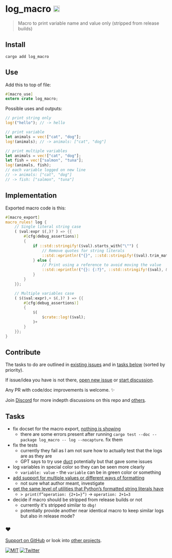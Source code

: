 # log_macro [<img alt="crates.io" src="https://img.shields.io/crates/v/log_macro.svg?style=for-the-badge&color=fc8d62&logo=rust" height="20">](https://crates.io/crates/log_macro)

> Macro to print variable name and value only (stripped from release builds)

## Install

```
cargo add log_macro
```

## Use

Add this to top of file:

```rust
#[macro_use]
extern crate log_macro;
```

Possible uses and outputs:

```rust
// print string only
log!("hello"); // -> hello

// print variable
let animals = vec!["cat", "dog"];
log!(animals); // -> animals: ["cat", "dog"]

// print multiple variables
let animals = vec!["cat", "dog"];
let fish = vec!["salmon", "tuna"];
log!(animals, fish);
// each variable logged on new line
// -> animals: ["cat", "dog"]
// -> fish: ["salmon", "tuna"]
```

## Implementation

Exported macro code is this:

```rust
#[macro_export]
macro_rules! log {
    // Single literal string case
    ( $val:expr $(,)? ) => {{
        #[cfg(debug_assertions)]
        {
            if ::std::stringify!($val).starts_with("\"") {
                // Remove quotes for string literals
                ::std::eprintln!("{}", ::std::stringify!($val).trim_matches('\"'));
            } else {
                // Print using a reference to avoid moving the value
                ::std::eprintln!("{}: {:?}", ::std::stringify!($val), &$val);
            }
        }
    }};

    // Multiple variables case
    ( $($val:expr),+ $(,)? ) => {{
        #[cfg(debug_assertions)]
        {
            $(
                $crate::log!($val);
            )+
        }
    }};
}
```

## Contribute

The tasks to do are outlined in [existing issues](../../issues) and in [tasks below](#tasks) (sorted by priority).

If issue/idea you have is not there, [open new issue](../../issues/new/choose) or [start discussion](../../discussions).

Any PR with code/doc improvements is welcome. ✨

Join [Discord](https://discord.com/invite/TVafwaD23d) for more indepth discussions on this repo and [others](https://github.com/nikitavoloboev#src).

## Tasks

- fix docset for the macro export, [nothing is showing](https://docs.rs/log_macro/latest/log_macro/macro.log.html)
  - there are some errors present after running `cargo test --doc --package log_macro -- log --nocapture`. fix them
- fix the tests
  - currently they fail as I am not sure how to actually test that the logs are as they are
  - GPT says to try use [duct](https://crates.io/crates/duct) potentially but that gave some issues
- log variables in special color so they can be seen more clearly
  - `variable: value` - the `variable` can be in green color or something
- [add support for multiple values or different ways of formatting](https://www.reddit.com/r/rust/comments/15wd5u6/comment/jx074g9/?utm_source=share&utm_medium=web2x&context=3)
  - not sure what author meant, investigate
- [get the same level of utilities that Python’s formatted string literals have](https://www.reddit.com/r/rust/comments/15wd5u6/comment/jx109os/?utm_source=share&utm_medium=web2x&context=3)
  - `> print(f”operation: {2+1=}”)` -> `operation: 2+1=3`
- decide if macro should be stripped from release builds or not
  - currently it's stripped similar to `dbg!`
  - potentially provide another near identical macro to keep similar logs but also in release mode?

### ♥️

[Support on GitHub](https://github.com/sponsors/nikitavoloboev) or look into [other projects](https://nikiv.dev/projects).

[![MIT](http://bit.ly/mitbadge)](https://choosealicense.com/licenses/mit/) [![Twitter](http://bit.ly/nikitatweet)](https://twitter.com/nikitavoloboev)
